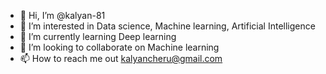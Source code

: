 - 👋 Hi, I’m @kalyan-81
- 👀 I’m interested in Data science, Machine learning, Artificial Intelligence
- 🌱 I’m currently learning Deep learning
- 💞️ I’m looking to collaborate on Machine learning
- 📫 How to reach me out kalyancheru@gmail.com

<!---
kalyan-81/kalyan-81 is a ✨ Python basics and Machine learningrepository because its `README.md` (this file) appears on your GitHub profile.
You can click the Preview link to take a look at your changes.
--->
